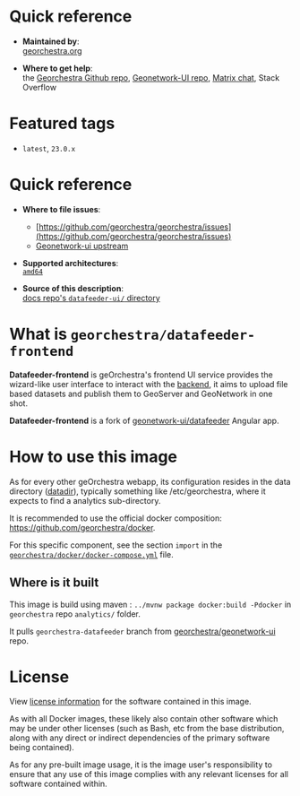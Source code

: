 # Quick reference

-    **Maintained by**:  
      [georchestra.org](https://www.georchestra.org/)

-    **Where to get help**:  
     the [Georchestra Github repo](https://github.com/georchestra/georchestra), [Geonetwork-UI repo](https://github.com/geonetwork/geonetwork-ui/), [Matrix chat](https://matrix.to/#/#georchestra:libera.chat), Stack Overflow

# Featured tags

- `latest`, `23.0.x`

# Quick reference

- **Where to file issues**: 
  - [https://github.com/georchestra/georchestra/issues](https://github.com/georchestra/georchestra/issues)
  - [Geonetwork-ui upstream](https://github.com/geonetwork/geonetwork-ui/)

-	**Supported architectures**:   
     [`amd64`](https://hub.docker.com/r/amd64/docker/)

-	**Source of this description**:  
     [docs repo's `datafeeder-ui/` directory](https://github.com/georchestra/georchestra/blob/master/datafeeder-ui/DOCKER_HUB.md)

# What is `georchestra/datafeeder-frontend`

**Datafeeder-frontend** is geOrchestra's frontend UI service provides the wizard-like user interface to interact with the [backend](https://hub.docker.com/r/georchestra/datafeeder), it aims to upload file based datasets and publish them to GeoServer and GeoNetwork in one shot.

**Datafeeder-frontend** is a fork of [geonetwork-ui/datafeeder](https://github.com/geonetwork/geonetwork-ui/) Angular app.

# How to use this image

As for every other geOrchestra webapp, its configuration resides in the data directory ([datadir](https://github.com/georchestra/datadir)), typically something like /etc/georchestra, where it expects to find a analytics sub-directory.

It is recommended to use the official docker composition: https://github.com/georchestra/docker.

For this specific component, see the section `import` in the [`georchestra/docker/docker-compose.yml`](https://github.com/georchestra/docker/blob/master/docker-compose.yml) file.

## Where is it built

This image is build using maven : `../mvnw package docker:build -Pdocker` in `georchestra` repo `analytics/` folder.

It pulls `georchestra-datafeeder` branch from [georchestra/geonetwork-ui](https://github.com/georchestra/geonetwork-ui/tree/georchestra-datafeeder) repo.

# License

View [license information](https://www.georchestra.org/software.html) for the software contained in this image.

As with all Docker images, these likely also contain other software which may be under other licenses (such as Bash, etc from the base distribution, along with any direct or indirect dependencies of the primary software being contained).

[//]: # (Some additional license information which was able to be auto-detected might be found in [the `repo-info` repository's georchestra/ directory]&#40;&#41;.)

As for any pre-built image usage, it is the image user's responsibility to ensure that any use of this image complies with any relevant licenses for all software contained within.